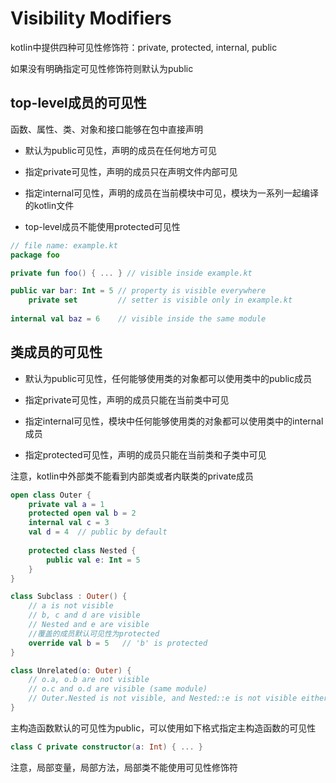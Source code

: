 # Visibility Modifiers
kotlin中提供四种可见性修饰符：private, protected, internal, public

如果没有明确指定可见性修饰符则默认为public

## top-level成员的可见性
函数、属性、类、对象和接口能够在包中直接声明

* 默认为public可见性，声明的成员在任何地方可见

* 指定private可见性，声明的成员只在声明文件内部可见 

* 指定internal可见性，声明的成员在当前模块中可见，模块为一系列一起编译的kotlin文件

* top-level成员不能使用protected可见性

```kotlin
// file name: example.kt
package foo

private fun foo() { ... } // visible inside example.kt

public var bar: Int = 5 // property is visible everywhere
    private set         // setter is visible only in example.kt
    
internal val baz = 6    // visible inside the same module
```

## 类成员的可见性

* 默认为public可见性，任何能够使用类的对象都可以使用类中的public成员

* 指定private可见性，声明的成员只能在当前类中可见 

* 指定internal可见性，模块中任何能够使用类的对象都可以使用类中的internal成员

* 指定protected可见性，声明的成员只能在当前类和子类中可见

注意，kotlin中外部类不能看到内部类或者内联类的private成员

```kotlin
open class Outer {
    private val a = 1
    protected open val b = 2
    internal val c = 3
    val d = 4  // public by default
    
    protected class Nested {
        public val e: Int = 5
    }
}

class Subclass : Outer() {
    // a is not visible
    // b, c and d are visible
    // Nested and e are visible
    //覆盖的成员默认可见性为protected
    override val b = 5   // 'b' is protected
}

class Unrelated(o: Outer) {
    // o.a, o.b are not visible
    // o.c and o.d are visible (same module)
    // Outer.Nested is not visible, and Nested::e is not visible either 
}
```

主构造函数默认的可见性为public，可以使用如下格式指定主构造函数的可见性

```kotlin
class C private constructor(a: Int) { ... }
```

注意，局部变量，局部方法，局部类不能使用可见性修饰符
